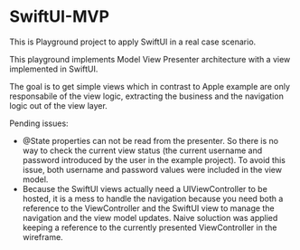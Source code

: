 # SwiftUI-MVP

This is Playground project to apply SwiftUI in a real case scenario.

This playground implements Model View Presenter architecture with a view implemented in SwiftUI. 

The goal is to get simple views which in contrast to Apple example are only responsabile of the view logic, extracting the business and the navigation logic out of the view layer.

Pending issues:
* @State properties can not be read from the presenter. So there is no way to check the current view status (the current username and password introduced by the user in the example project). To avoid this issue, both username and password values were included in the view model.
* Because the SwiftUI views actually need a UIViewController to be hosted, it is a mess to handle the navigation because you need both a reference to the ViewController and the SwiftUI view to manage the navigation and the view model updates. Naive soluction was applied keeping a reference to the currently presented ViewController in the wireframe.
